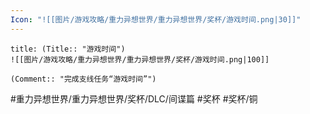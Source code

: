 ```yaml
---
Icon: "![[图片/游戏攻略/重力异想世界/重力异想世界/奖杯/游戏时间.png|30]]"
---
```

```ad-common-bronze-trophy
title: (Title:: "游戏时间")
![[图片/游戏攻略/重力异想世界/重力异想世界/奖杯/游戏时间.png|100]]

(Comment:: "完成支线任务“游戏时间”")
```

#重力异想世界/重力异想世界/奖杯/DLC/间谍篇 #奖杯 #奖杯/铜
